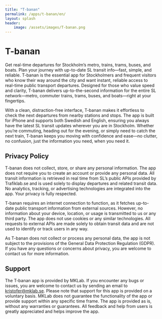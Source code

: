 ```yaml
---
title: "T-banan"
permalink: /apps/t-banan/en/
layout: splash
header:
    image: /assets/images/T-banan.png
---
```


# T-banan

Get real-time departures for Stockholm’s metro, trains, trams, buses, and boats. Plan your journey with up-to-date SL transit info—fast, simple, and reliable. T-banan is the essential app for Stockholmers and frequent visitors who know their way around the city and want instant, reliable access to real-time public transport departures. Designed for those who value speed and clarity, T-banan delivers up-to-the-second information for the entire SL network—metro, commuter trains, trams, buses, and boats—right at your fingertips.

With a clean, distraction-free interface, T-banan makes it effortless to check the next departures from nearby stations and stops. The app is built for iPhone and supports both Swedish and English, ensuring you always have the latest SL transit updates wherever you are in Stockholm. Whether you’re commuting, heading out for the evening, or simply need to catch the next train, T-banan keeps you moving with confidence and ease—no clutter, no confusion, just the information you need, when you need it.

## Privacy Policy

T-banan does not collect, store, or share any personal information. The app does not require you to create an account or provide any personal data. All transit information is retrieved in real time from SL’s public APIs provided by Trafiklab.se and is used solely to display departures and related transit data. No analytics, tracking, or advertising technologies are integrated into the app. Your privacy is fully respected.

T-banan requires an internet connection to function, as it fetches up-to-date public transport information from external sources. However, no information about your device, location, or usage is transmitted to us or any third party. The app does not use cookies or any similar technologies. All requests to external APIs are made solely to obtain transit data and are not used to identify or track users in any way.

As T-banan does not collect or process any personal data, the app is not subject to the provisions of the General Data Protection Regulation (GDPR). If you have any questions or concerns about privacy, you are welcome to contact us for more information.

## Support

The T-banan app is provided by MKLab. If you encounter any bugs or issues, you are welcome to contact us by sending an email to kristofer@mklab.se. Please note that support for this app is provided on a voluntary basis. MKLab does not guarantee the functionality of the app or provide support within any specific time frame. The app is provided as is, without any warranties or guarantees. All feedback and help from users is greatly appreciated and helps improve the app.
